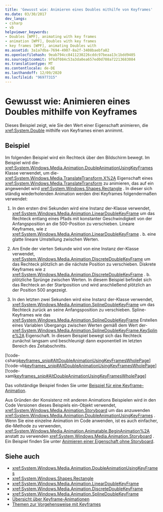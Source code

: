 ```yaml
---
title: 'Gewusst wie: Animieren eines Doubles mithilfe von Keyframes'
ms.date: 03/30/2017
dev_langs:
- csharp
- vb
helpviewer_keywords:
- Doubles [WPF], animating with key frames
- animation [WPF], Doubles with key frames
- key frames [WPF], animating Doubles with
ms.assetid: 3a1a7dba-7694-4907-8a2f-3408baebfa82
ms.openlocfilehash: 9eab794cc8411230226cddc97beaa13c1bdd9405
ms.sourcegitcommit: 9f6df084c53a3da0ea657ed0d708a72213683084
ms.translationtype: MT
ms.contentlocale: de-DE
ms.lasthandoff: 12/09/2020
ms.locfileid: "96977315"
---
```

# <a name="how-to-animate-a-double-by-using-key-frames"></a>Gewusst wie: Animieren eines Doubles mithilfe von Keyframes
Dieses Beispiel zeigt, wie Sie den Wert einer Eigenschaft animieren, die <xref:System.Double> mithilfe von Keyframes einen annimmt.  
  
## <a name="example"></a>Beispiel  
 Im folgenden Beispiel wird ein Rechteck über den Bildschirm bewegt. Im Beispiel wird die- <xref:System.Windows.Media.Animation.DoubleAnimationUsingKeyFrames> Klasse verwendet, um die- <xref:System.Windows.Media.TranslateTransform.X%2A> Eigenschaft eines <xref:System.Windows.Media.TranslateTransform> zu animieren, das auf ein angewendet wird <xref:System.Windows.Shapes.Rectangle> . In dieser sich ständig wiederholenden Animation werden drei Keyframes folgendermaßen verwendet:  
  
1. In den ersten drei Sekunden wird eine Instanz der-Klasse verwendet, <xref:System.Windows.Media.Animation.LinearDoubleKeyFrame> um das Rechteck entlang eines Pfads mit konstanter Geschwindigkeit von der Anfangsposition an die 500-Position zu verschieben. Lineare Keyframes, wie z <xref:System.Windows.Media.Animation.LinearDoubleKeyFrame> . b. eine glatte lineare Umstellung zwischen Werten.  
  
2. Am Ende der vierten Sekunde wird von eine Instanz der-Klasse verwendet, <xref:System.Windows.Media.Animation.DiscreteDoubleKeyFrame> um das Rechteck plötzlich an die nächste Position zu verschieben. Diskrete Keyframes wie z <xref:System.Windows.Media.Animation.DiscreteDoubleKeyFrame> . b. plötzliche Sprünge zwischen Werten. In diesem Beispiel befindet sich das Rechteck an der Startposition und wird anschließend plötzlich an der Position 500 angezeigt.  
  
3. In den letzten zwei Sekunden wird eine Instanz der-Klasse verwendet, <xref:System.Windows.Media.Animation.SplineDoubleKeyFrame> um das Rechteck zurück an seine Anfangsposition zu verschieben. Spline-Keyframes wie das <xref:System.Windows.Media.Animation.SplineDoubleKeyFrame> Erstellen eines Variablen Übergangs zwischen Werten gemäß dem Wert der- <xref:System.Windows.Media.Animation.SplineDoubleKeyFrame.KeySpline%2A> Eigenschaft. In diesem Beispiel bewegt sich das Rechteck zunächst langsam und beschleunigt dann exponentiell im letzten Bereich des Zeitabschnitts.  
  
 [!code-csharp[keyframes_snip#AltDoubleAnimationUsingKeyFramesWholePage](~/samples/snippets/csharp/VS_Snippets_Wpf/keyframes_snip/CSharp/AltDoubleAnimationUsingKeyFramesExample.cs#altdoubleanimationusingkeyframeswholepage)]
 [!code-vb[keyframes_snip#AltDoubleAnimationUsingKeyFramesWholePage](~/samples/snippets/visualbasic/VS_Snippets_Wpf/keyframes_snip/visualbasic/altdoubleanimationusingkeyframesexample.vb#altdoubleanimationusingkeyframeswholepage)]
 [!code-xaml[keyframes_snip#AltDoubleAnimationUsingKeyFramesWholePage](~/samples/snippets/xaml/VS_Snippets_Wpf/keyframes_snip/XAML/AltDoubleAnimationUsingKeyFramesExample.xaml#altdoubleanimationusingkeyframeswholepage)]  
  
 Das vollständige Beispiel finden Sie unter [Beispiel für eine Keyframe-Animation](https://github.com/microsoft/WPF-Samples/tree/master/Animation/KeyFrameAnimation).  
  
 Aus Gründen der Konsistenz mit anderen Animations Beispielen wird in den Code Versionen dieses Beispiels ein-Objekt verwendet, <xref:System.Windows.Media.Animation.Storyboard> um das anzuwenden <xref:System.Windows.Media.Animation.DoubleAnimationUsingKeyFrames> . Wenn Sie eine einzelne Animation im Code anwenden, ist es auch einfacher, die-Methode zu verwenden, <xref:System.Windows.Media.Animation.Animatable.BeginAnimation%2A> anstatt zu verwenden <xref:System.Windows.Media.Animation.Storyboard> . Ein Beispiel finden Sie unter [Animieren einer Eigenschaft ohne Storyboard](how-to-animate-a-property-without-using-a-storyboard.md).  
  
## <a name="see-also"></a>Siehe auch

- <xref:System.Windows.Media.Animation.DoubleAnimationUsingKeyFrames>
- <xref:System.Windows.Shapes.Rectangle>
- <xref:System.Windows.Media.Animation.LinearDoubleKeyFrame>
- <xref:System.Windows.Media.Animation.DiscreteDoubleKeyFrame>
- <xref:System.Windows.Media.Animation.SplineDoubleKeyFrame>
- [Übersicht über Keyframe-Animationen](key-frame-animations-overview.md)
- [Themen zur Vorgehensweise mit Keyframes](key-frame-animation-how-to-topics.md)
